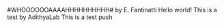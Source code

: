 #WHOOOOOOAAAAHHHHHHHHHH# by E. Fantinatti
Hello world! This is a test by AdithyaLab
This is a test push
